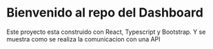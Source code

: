 # Bienvenido al repo del Dashboard

Este proyecto esta construido con React, Typescript y Bootstrap. Y se muestra como se realiza la comunicacion con una API
